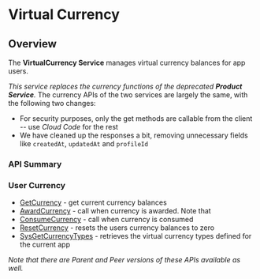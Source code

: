 # Virtual Currency
## Overview


The **VirtualCurrency Service** manages virtual currency balances for app users. 

*This service replaces the currency functions of the deprecated **Product Service**.* The currency APIs of the two services are largely the same, with the following two changes:

* For security purposes, only the get methods are callable from the client -- use *Cloud Code* for the rest
* We have cleaned up the responses a bit, removing unnecessary fields like `createdAt`, `updatedAt` and `profileId`
### API Summary

### User Currency

* [GetCurrency](/api/capi/virtualcurrency/getcurrency) - get current currency balances
* [AwardCurrency](/api/capi/virtualcurrency/awardcurrency) - call when currency is awarded. Note that 
* [ConsumeCurrency](/api/capi/virtualcurrency/consumecurrency) - call when currency is consumed
* [ResetCurrency](/api/capi/virtualcurrency/resetcurrency) - resets the users currency balances to zero
* [SysGetCurrencyTypes](/api/capi/virtualcurrency/sysgetcurrencytypes) - retrieves the virtual currency types defined for the current app

*Note that there are Parent and Peer versions of these APIs available as well.*

<DocCardList />